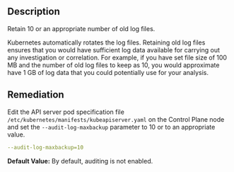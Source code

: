 ## Description

Retain 10 or an appropriate number of old log files.

Kubernetes automatically rotates the log files. Retaining old log files ensures that you would have sufficient log data available for carrying out any investigation or correlation. For example, if you have set file size of 100 MB and the number of old log files to keep as 10, you would approximate have 1 GB of log data that you could potentially use for your analysis.

## Remediation

Edit the API server pod specification file `/etc/kubernetes/manifests/kubeapiserver.yaml` on the Control Plane node and set the `--audit-log-maxbackup` parameter to 10 or to an appropriate value.

```yaml
--audit-log-maxbackup=10
```

**Default Value:** By default, auditing is not enabled.